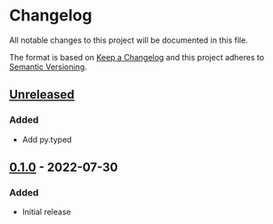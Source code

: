 Changelog
=========
All notable changes to this project will be documented in this file.

The format is based on [Keep a Changelog](http://keepachangelog.com/en/1.0.0/)
and this project adheres to [Semantic Versioning](http://semver.org/spec/v2.0.0.html).

[Unreleased](https://github.com/jshwi/turba/compare/v0.1.0...HEAD)
------------------------------------------------------------------------
### Added
- Add py.typed

[0.1.0](https://github.com/jshwi/turba/releases/tag/v0.1.0) - 2022-07-30
------------------------------------------------------------------------
### Added
- Initial release

